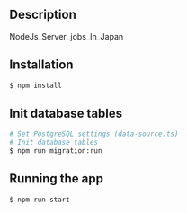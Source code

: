 
## Description
NodeJs_Server_jobs_In_Japan


## Installation

```bash
$ npm install
```

## Init database tables

```bash
# Set PostgreSQL settings (data-source.ts) 
# Init database tables
$ npm run migration:run
```

## Running the app

```bash
$ npm run start

```

